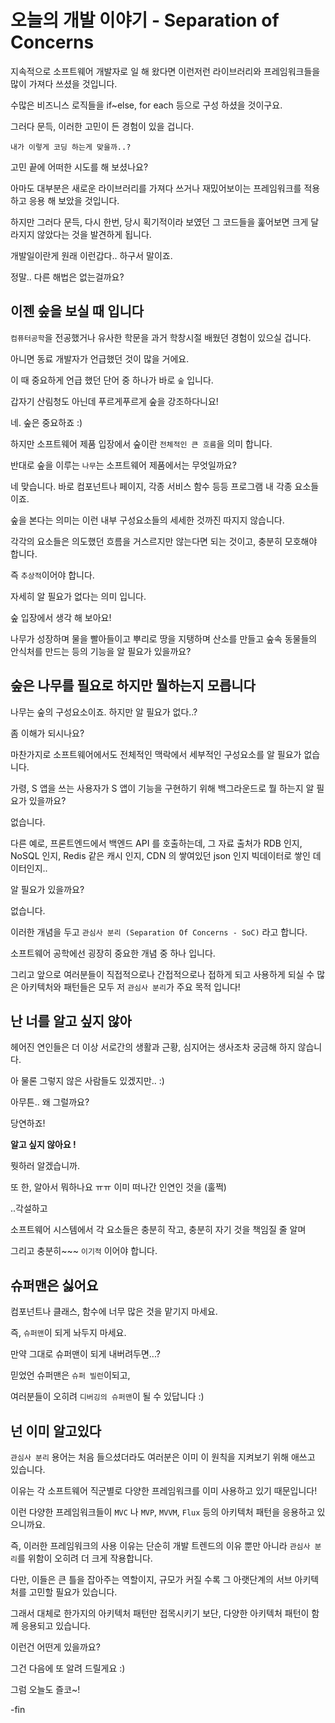 # 오늘의 개발 이야기 - Separation of Concerns

지속적으로 소프트웨어 개발자로 일 해 왔다면 이런저런 라이브러리와 프레임워크들을 많이 가져다 쓰셨을 것입니다.

수많은 비즈니스 로직들을 if~else, for each 등으로 구성 하셨을 것이구요.

그러다 문득, 이러한 고민이 든 경험이 있을 겁니다.

`내가 이렇게 코딩 하는게 맞을까..?`

고민 끝에 어떠한 시도를 해 보셨나요?

아마도 대부분은 새로운 라이브러리를 가져다 쓰거나 재밌어보이는 프레임워크를 적용하고 응용 해 보았을 것입니다.

하지만 그러다 문득, 다시 한번, 당시 획기적이라 보였던 그 코드들을 훑어보면 크게 달라지지 않았다는 것을 발견하게 됩니다.

개발일이란게 원래 이런갑다.. 하구서 말이죠.

정말.. 다른 해법은 없는걸까요?

## 이젠 숲을 보실 때 입니다

`컴퓨터공학`을 전공했거나 유사한 학문을 과거 학창시절 배웠던 경험이 있으실 겁니다.

아니면 동료 개발자가 언급했던 것이 많을 거에요.

이 때 중요하게 언급 했던 단어 중 하나가 바로 `숲` 입니다.

갑자기 산림청도 아닌데 푸르게푸르게 숲을 강조하다니요!

네. 숲은 중요하죠 :)

하지만 소프트웨어 제품 입장에서 숲이란 `전체적인 큰 흐름`을 의미 합니다.

반대로 숲을 이루는 `나무`는 소프트웨어 제품에서는 무엇일까요?

네 맞습니다. 바로 컴포넌트나 페이지, 각종 서비스 함수 등등 프로그램 내 각종 요소들이죠.

숲을 본다는 의미는 이런 내부 구성요소들의 세세한 것까진 따지지 않습니다.

각각의 요소들은 의도했던 흐름을 거스르지만 않는다면 되는 것이고, 충분히 모호해야 합니다.

즉 `추상적`이어야 합니다.

자세히 알 필요가 없다는 의미 입니다.

숲 입장에서 생각 해 보아요!

나무가 성장하며 물을 빨아들이고 뿌리로 땅을 지탱하며 산소를 만들고 숲속 동물들의 안식처를 만드는 등의 기능을 알 필요가 있을까요?

## 숲은 나무를 필요로 하지만 뭘하는지 모릅니다

나무는 숲의 구성요소이죠. 하지만 알 필요가 없다..?

좀 이해가 되시나요?

마찬가지로 소프트웨어에서도 전체적인 맥락에서 세부적인 구성요소를 알 필요가 없습니다.

가령, S 앱을 쓰는 사용자가 S 앱이 기능을 구현하기 위해 백그라운드로 뭘 하는지 알 필요가 있을까요?

없습니다.

다른 예로, 프론트엔드에서 백엔드 API 를 호출하는데, 그 자료 출처가 RDB 인지, NoSQL 인지, Redis 같은 캐시 인지, CDN 의 쌓여있던 json 인지 빅데이터로 쌓인 데이터인지..

알 필요가 있을까요?

없습니다.

이러한 개념을 두고 `관심사 분리 (Separation Of Concerns - SoC)` 라고 합니다.

소프트웨어 공학에선 굉장히 중요한 개념 중 하나 입니다.

그리고 앞으로 여러분들이 직접적으로나 간접적으로나 접하게 되고 사용하게 되실 수 많은 아키텍처와 패턴들은 모두 저 `관심사 분리`가 주요 목적 입니다!

## 난 너를 알고 싶지 않아

헤어진 연인들은 더 이상 서로간의 생활과 근황, 심지어는 생사조차 궁금해 하지 않습니다.

아 물론 그렇지 않은 사람들도 있겠지만.. :)

아무튼.. 왜 그럴까요?

당연하죠!

**알고 싶지 않아요 !**

뭣하러 알겠습니까.

또 한, 알아서 뭐하나요 ㅠㅠ 이미 떠나간 인연인 것을 (훌쩍)

..각설하고

소프트웨어 시스템에서 각 요소들은 충분히 작고, 충분히 자기 것을 책임질 줄 알며

그리고 충분히~~~ `이기적` 이어야 합니다.

## 슈퍼맨은 싫어요

컴포넌트나 클래스, 함수에 너무 많은 것을 맡기지 마세요.

즉, `슈퍼맨`이 되게 놔두지 마세요.

만약 그대로 슈퍼맨이 되게 내버려두면...?

믿었언 슈퍼맨은 `슈퍼 빌런`이되고,

여러분들이 오히려 `디버깅의 슈퍼맨`이 될 수 있답니다 :)

## 넌 이미 알고있다

`관심사 분리` 용어는 처음 들으셨더라도 여러분은 이미 이 원칙을 지켜보기 위해 애쓰고 있습니다.

이유는 각 소프트웨어 직군별로 다양한 프레임워크를 이미 사용하고 있기 때문입니다!

이런 다양한 프레임워크들이 `MVC` 나 `MVP`, `MVVM`, `Flux` 등의 아키텍처 패턴을 응용하고 있으니까요.

즉, 이러한 프레임워크의 사용 이유는 단순히 개발 트렌드의 이유 뿐만 아니라 `관심사 분리`를 위함이 오히려 더 크게 작용합니다.

다만, 이들은 큰 틀을 잡아주는 역할이지, 규모가 커질 수록 그 아랫단계의 서브 아키텍처를 고민할 필요가 있습니다.

그래서 대체로 한가지의 아키텍처 패턴만 접목시키기 보단, 다양한 아키텍처 패턴이 함께 응용되고 있습니다.

이런건 어떤게 있을까요?

그건 다음에 또 알려 드릴게요 :)

그럼 오늘도 즐코~!

-fin
